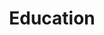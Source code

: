 ---
title: "Education"
layout: single
classes: wide
permalink: /education/
author_profile: false
---